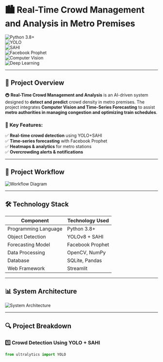 # 🏙️ Real-Time Crowd Management and Analysis in Metro Premises

![Python 3.8+](https://img.shields.io/badge/Python-3.8%2B-brightgreen.svg)  
![YOLO](https://img.shields.io/badge/YOLO-🔍-red)  
![SAHI](https://img.shields.io/badge/SAHI-📸-orange)  
![Facebook Prophet](https://img.shields.io/badge/Prophet-📈-blue)  
![Computer Vision](https://img.shields.io/badge/Computer%20Vision-🤖-yellow)  
![Deep Learning](https://img.shields.io/badge/Deep%20Learning-🧠-purple)

---

## 📌 **Project Overview**
🚇 **Real-Time Crowd Management and Analysis** is an AI-driven system designed to **detect and predict** crowd density in metro premises. The project integrates **Computer Vision and Time-Series Forecasting** to assist **metro authorities in managing congestion and optimizing train schedules**.  

### 🔹 **Key Features:**
✅ **Real-time crowd detection** using YOLO+SAHI  
✅ **Time-series forecasting** with Facebook Prophet  
✅ **Heatmaps & analytics** for metro stations  
✅ **Overcrowding alerts & notifications**  

---

## 🚀 **Project Workflow**
<img src="workflow_diagram.png" alt="Workflow Diagram" width="auto"/>

---

## 🛠️ **Technology Stack**
| **Component**          | **Technology Used**   |
|------------------------|----------------------|
| Programming Language  | Python 3.8+          |
| Object Detection      | YOLOv8 + SAHI        |
| Forecasting Model     | Facebook Prophet     |
| Data Processing      | OpenCV, NumPy        |
| Database             | SQLite, Pandas       |
| Web Framework        | Streamlit            |

---

## 📊 **System Architecture**
<img src="system_architecture.png" alt="System Architecture" width="auto"/>

---

## 🔍 **Project Breakdown**

### 1️⃣ **Crowd Detection Using YOLO + SAHI**
```python
from ultralytics import YOLO

